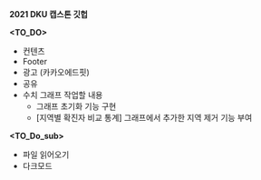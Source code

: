 **2021 DKU 캡스톤 깃헙**

**<TO_DO>**

- 컨텐츠
- Footer
- 광고 (카카오에드핏)
- 공유 
- 수치 그래프 작업할 내용
  - 그래프 초기화 기능 구현
  - [지역별 확진자 비교 통계] 그래프에서 추가한 지역 제거 기능 부여

**<TO_Do_sub>**

- 파일 읽어오기
- 다크모드



